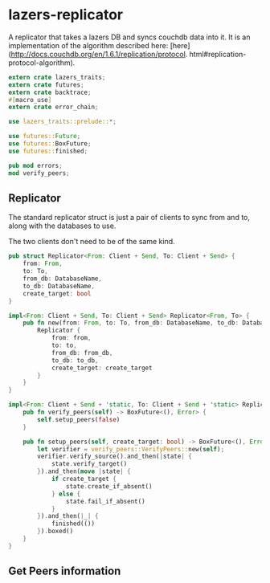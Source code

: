 # lazers-replicator

A replicator that takes a lazers DB and syncs couchdb data into it. It is
an implementation of the algorithm described here:
[here](http://docs.couchdb.org/en/1.6.1/replication/protocol.
html#replication-protocol-algorithm).

```rust
extern crate lazers_traits;
extern crate futures;
extern crate backtrace;
#[macro_use]
extern crate error_chain;

use lazers_traits::prelude::*;

use futures::Future;
use futures::BoxFuture;
use futures::finished;

pub mod errors;
mod verify_peers;
```

## Replicator

The standard replicator struct is just a pair of clients to sync from and to, along with the databases to use.

The two clients don't need to be of the same kind.

```rust
pub struct Replicator<From: Client + Send, To: Client + Send> {
    from: From,
    to: To,
    from_db: DatabaseName,
    to_db: DatabaseName,
    create_target: bool
}

impl<From: Client + Send, To: Client + Send> Replicator<From, To> {
    pub fn new(from: From, to: To, from_db: DatabaseName, to_db: DatabaseName, create_target: bool) -> Replicator<From, To> {
        Replicator {
            from: from,
            to: to,
            from_db: from_db,
            to_db: to_db,
            create_target: create_target
        }
    }
}

impl<From: Client + Send + 'static, To: Client + Send + 'static> Replicator<From, To> {
    pub fn verify_peers(self) -> BoxFuture<(), Error> {
        self.setup_peers(false)
    }

    pub fn setup_peers(self, create_target: bool) -> BoxFuture<(), Error> {
        let verifier = verify_peers::VerifyPeers::new(self);
        verifier.verify_source().and_then(|state| {
            state.verify_target()
        }).and_then(move |state| {
            if create_target {
                state.create_if_absent()
            } else {
                state.fail_if_absent()
            }
        }).and_then(|_| {
            finished(())
        }).boxed()
    }
}
```

## Get Peers information
